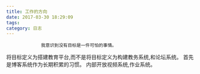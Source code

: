 ```yaml
---
title: 工作的方向
date: 2017-03-30 18:29:09
tags:
category: 日志
---
```

> 
                 我意识到没有目标是一件可怕的事情。

将目标定义为搭建教育平台,而不是将目标定义为构建教务系统,和论坛系统。
首先是博客系统作为长期积累的习惯。
内部开放视频系统,作业系统。

